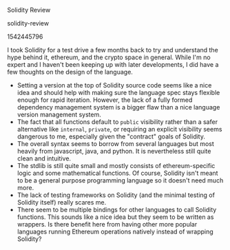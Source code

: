Solidity Review

solidity-review

1542445796

I took Solidity for a test drive a few months back to try and understand the
hype behind it, ethereum, and the crypto space in general.  While I'm no expert
and I haven't been keeping up with later developments, I did have a few
thoughts on the design of the language.

 - Setting a version at the top of Solidity source code seems like a nice idea
   and should help with making sure the language spec stays flexible enough
   for rapid iteration.  However, the lack of a fully formed dependency
   management system is a bigger flaw than a nice language version management
   system.
 - The fact that all functions default to `public` visibility rather than a safer
   alternative like `internal`, `private`, or requiring an explicit visibility
   seems dangerous to me, especially given the "contract" goals of Solidity.
 - The overall syntax seems to borrow from several languages but most heavily
   from javascript, java, and python.  It is nevertheless still quite clean
   and intuitive.
 - The stdlib is still quite small and mostly consists of ethereum-specific
   logic and some mathematical functions.  Of course, Solidity isn't meant to
   be a general purpose programming language so it doesn't need much more.
 - The lack of testing frameworks on Solidity (and the minimal testing of
   Solidity itself) really scares me.
 - There seem to be multiple bindings for other languages to call Solidity
   functions.  This sounds like a nice idea but they seem to be written as
   wrappers.  Is there benefit here from having other more popular languages
   running Ethereum operations natively instead of wrapping Solidity?
